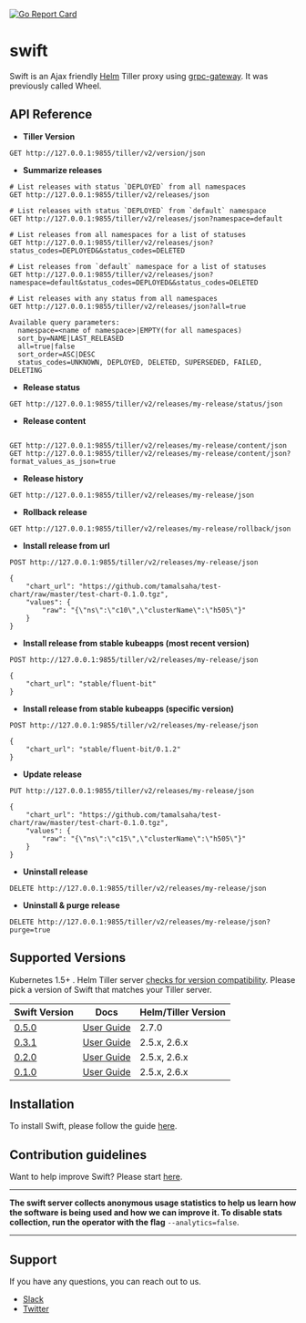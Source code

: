 [![Go Report Card](https://goreportcard.com/badge/github.com/appscode/swift)](https://goreportcard.com/report/github.com/appscode/swift)

# swift
Swift is an Ajax friendly [Helm](https://github.com/kubernetes/helm) Tiller proxy using [grpc-gateway](https://github.com/grpc-ecosystem/grpc-gateway). It was previously called Wheel.

## API Reference

- **Tiller Version**
```
GET http://127.0.0.1:9855/tiller/v2/version/json
```

- **Summarize releases**
```
# List releases with status `DEPLOYED` from all namespaces
GET http://127.0.0.1:9855/tiller/v2/releases/json

# List releases with status `DEPLOYED` from `default` namespace
GET http://127.0.0.1:9855/tiller/v2/releases/json?namespace=default

# List releases from all namespaces for a list of statuses
GET http://127.0.0.1:9855/tiller/v2/releases/json?status_codes=DEPLOYED&&status_codes=DELETED

# List releases from `default` namespace for a list of statuses
GET http://127.0.0.1:9855/tiller/v2/releases/json?namespace=default&status_codes=DEPLOYED&&status_codes=DELETED

# List releases with any status from all namespaces
GET http://127.0.0.1:9855/tiller/v2/releases/json?all=true

Available query parameters:
  namespace=<name of namespace>|EMPTY(for all namespaces)
  sort_by=NAME|LAST_RELEASED
  all=true|false
  sort_order=ASC|DESC
  status_codes=UNKNOWN, DEPLOYED, DELETED, SUPERSEDED, FAILED, DELETING
```

- **Release status**
```
GET http://127.0.0.1:9855/tiller/v2/releases/my-release/status/json
```

- **Release content**
```

GET http://127.0.0.1:9855/tiller/v2/releases/my-release/content/json
GET http://127.0.0.1:9855/tiller/v2/releases/my-release/content/json?format_values_as_json=true

```

- **Release history**
```
GET http://127.0.0.1:9855/tiller/v2/releases/my-release/json
```

- **Rollback release**
```
GET http://127.0.0.1:9855/tiller/v2/releases/my-release/rollback/json
```

- **Install release from url**

```
POST http://127.0.0.1:9855/tiller/v2/releases/my-release/json

{
	"chart_url": "https://github.com/tamalsaha/test-chart/raw/master/test-chart-0.1.0.tgz",
	"values": {
		"raw": "{\"ns\":\"c10\",\"clusterName\":\"h505\"}"
	}
}
```

- **Install release from stable kubeapps (most recent version)**

```
POST http://127.0.0.1:9855/tiller/v2/releases/my-release/json

{
	"chart_url": "stable/fluent-bit"
}
```

- **Install release from stable kubeapps (specific version)**

```
POST http://127.0.0.1:9855/tiller/v2/releases/my-release/json

{
	"chart_url": "stable/fluent-bit/0.1.2"
}
```

- **Update release**

```
PUT http://127.0.0.1:9855/tiller/v2/releases/my-release/json

{
	"chart_url": "https://github.com/tamalsaha/test-chart/raw/master/test-chart-0.1.0.tgz",
	"values": {
		"raw": "{\"ns\":\"c15\",\"clusterName\":\"h505\"}"
	}
}
```

- **Uninstall release**

```
DELETE http://127.0.0.1:9855/tiller/v2/releases/my-release/json
```

- **Uninstall & purge release**

```
DELETE http://127.0.0.1:9855/tiller/v2/releases/my-release/json?purge=true
```

## Supported Versions
Kubernetes 1.5+ . Helm Tiller server [checks for version compatibility](https://github.com/kubernetes/helm/blob/master/pkg/version/compatible.go#L27). Please pick a version of Swift that matches your Tiller server.

| Swift Version                                                           | Docs                                                                 | Helm/Tiller Version |
|-------------------------------------------------------------------------|----------------------------------------------------------------------|---------------------|
| [0.5.0](https://github.com/appscode/swift/releases/tag/0.5.0)           | [User Guide](https://github.com/appscode/swift/tree/0.5.0/docs)      | 2.7.0               |
| [0.3.1](https://github.com/appscode/swift/releases/tag/0.3.1)           | [User Guide](https://github.com/appscode/swift/tree/0.3.1/docs)      | 2.5.x, 2.6.x        |
| [0.2.0](https://github.com/appscode/swift/releases/tag/0.2.0)           | [User Guide](https://github.com/appscode/swift/tree/0.2.0/docs)      | 2.5.x, 2.6.x        |
| [0.1.0](https://github.com/appscode/swift/releases/tag/0.1.0)           | [User Guide](https://github.com/appscode/swift/tree/0.1.0/docs)      | 2.5.x, 2.6.x        |


## Installation
To install Swift, please follow the guide [here](/docs/install.md).

## Contribution guidelines
Want to help improve Swift? Please start [here](/CONTRIBUTING.md).

---

**The swift server collects anonymous usage statistics to help us learn how the software is being used and how we can improve it. To disable stats collection, run the operator with the flag** `--analytics=false`.

---

## Support
If you have any questions, you can reach out to us.
* [Slack](https://slack.appscode.com)
* [Twitter](https://twitter.com/AppsCodeHQ)
